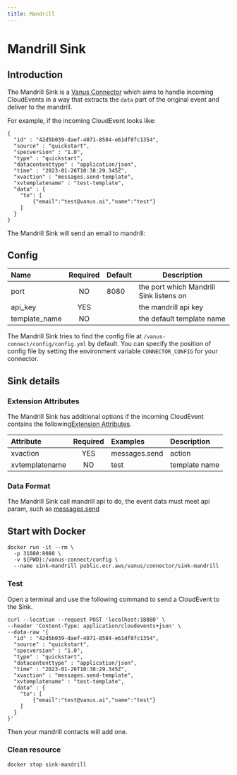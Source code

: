 ```yaml
---
title: Mandrill
---
```


# Mandrill Sink

## Introduction

The Mandrill Sink is a [Vanus Connector][vc] which aims to handle incoming CloudEvents in a way that extracts the `data`
part of the original event and deliver to the mandrill.

For example, if the incoming CloudEvent looks like:

```http
{
  "id" : "42d5b039-daef-4071-8584-e61df8fc1354",
  "source" : "quickstart",
  "specversion" : "1.0",
  "type" : "quickstart",
  "datacontenttype" : "application/json",
  "time" : "2023-01-26T10:38:29.345Z",
  "xvaction" : "messages.send-template",
  "xvtemplatename" : "test-template",
  "data" : {
    "to": [
        {"email":"test@vanus.ai","name":"test"}
    ]
  }
}
```

The Mandrill Sink will send an email to mandrill:

## Config

| Name          | Required | Default | Description                             |
|:--------------|:--------:|:--------|-----------------------------------------|
| port          |    NO    | 8080    | the port which Mandrill Sink listens on |
| api_key       |   YES    |         | the mandrill api key                    |
| template_name |    NO    |         | the default template name               |

The Mandrill Sink tries to find the config file at `/vanus-connect/config/config.yml` by default. You can specify the
position of config file by setting the environment variable `CONNECTOR_CONFIG` for your connector.

## Sink details

### Extension Attributes

The Mandrill Sink has additional options if the incoming CloudEvent contains the following[Extension Attributes][ce_extension].

| Attribute      | Required | Examples      | Description   |
|:---------------|:--------:|:--------------|:--------------|
| xvaction       |   YES    | messages.send | action        |
| xvtemplatename |    NO    | test          | template name |

### Data Format

The Mandrill Sink call mandrill api to do, the event data must  meet api param, such as [messages.send](https://mailchimp.com/developer/transactional/api/messages/send-new-message/)

## Start with Docker

```shell
docker run -it --rm \
  -p 31080:8080 \
  -v ${PWD}:/vanus-connect/config \
  --name sink-mandrill public.ecr.aws/vanus/connector/sink-mandrill
```

### Test

Open a terminal and use the following command to send a CloudEvent to the Sink.

```shell
curl --location --request POST 'localhost:18080' \
--header 'Content-Type: application/cloudevents+json' \
--data-raw '{
  "id" : "42d5b039-daef-4071-8584-e61df8fc1354",
  "source" : "quickstart",
  "specversion" : "1.0",
  "type" : "quickstart",
  "datacontenttype" : "application/json",
  "time" : "2023-01-26T10:38:29.345Z",
  "xvaction" : "messages.send-template",
  "xvtemplatename" : "test-template",
  "data" : {
    "to": [
        {"email":"test@vanus.ai","name":"test"}
    ]
  }
}'
```

Then your mandrill contacts will add one.

### Clean resource

```shell
docker stop sink-mandrill
```


[vc]: https://docs.vanus.ai/introduction/concepts#vanus-connect
[ce_extension]: https://github.com/cloudevents/spec/blob/main/cloudevents/spec.md#extension-context-attributes
